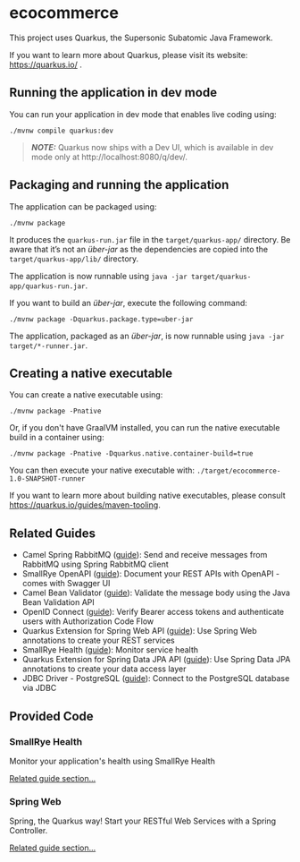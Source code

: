 # ecocommerce

This project uses Quarkus, the Supersonic Subatomic Java Framework.

If you want to learn more about Quarkus, please visit its website: https://quarkus.io/ .

## Running the application in dev mode

You can run your application in dev mode that enables live coding using:

```shell script
./mvnw compile quarkus:dev
```

> **_NOTE:_**  Quarkus now ships with a Dev UI, which is available in dev mode only at http://localhost:8080/q/dev/.

## Packaging and running the application

The application can be packaged using:

```shell script
./mvnw package
```

It produces the `quarkus-run.jar` file in the `target/quarkus-app/` directory.
Be aware that it’s not an _über-jar_ as the dependencies are copied into the `target/quarkus-app/lib/` directory.

The application is now runnable using `java -jar target/quarkus-app/quarkus-run.jar`.

If you want to build an _über-jar_, execute the following command:

```shell script
./mvnw package -Dquarkus.package.type=uber-jar
```

The application, packaged as an _über-jar_, is now runnable using `java -jar target/*-runner.jar`.

## Creating a native executable

You can create a native executable using:

```shell script
./mvnw package -Pnative
```

Or, if you don't have GraalVM installed, you can run the native executable build in a container using:

```shell script
./mvnw package -Pnative -Dquarkus.native.container-build=true
```

You can then execute your native executable with: `./target/ecocommerce-1.0-SNAPSHOT-runner`

If you want to learn more about building native executables, please consult https://quarkus.io/guides/maven-tooling.

## Related Guides

- Camel Spring
  RabbitMQ ([guide](https://camel.apache.org/camel-quarkus/latest/reference/extensions/spring-rabbitmq.html)): Send and
  receive messages from RabbitMQ using Spring RabbitMQ client
- SmallRye OpenAPI ([guide](https://quarkus.io/guides/openapi-swaggerui)): Document your REST APIs with OpenAPI - comes
  with Swagger UI
- Camel Bean
  Validator ([guide](https://camel.apache.org/camel-quarkus/latest/reference/extensions/bean-validator.html)): Validate
  the message body using the Java Bean Validation API
- OpenID Connect ([guide](https://quarkus.io/guides/security-openid-connect)): Verify Bearer access tokens and
  authenticate users with Authorization Code Flow
- Quarkus Extension for Spring Web API ([guide](https://quarkus.io/guides/spring-web)): Use Spring Web annotations to
  create your REST services
- SmallRye Health ([guide](https://quarkus.io/guides/smallrye-health)): Monitor service health
- Quarkus Extension for Spring Data JPA API ([guide](https://quarkus.io/guides/spring-data-jpa)): Use Spring Data JPA
  annotations to create your data access layer
- JDBC Driver - PostgreSQL ([guide](https://quarkus.io/guides/datasource)): Connect to the PostgreSQL database via JDBC

## Provided Code

### SmallRye Health

Monitor your application's health using SmallRye Health

[Related guide section...](https://quarkus.io/guides/smallrye-health)

### Spring Web

Spring, the Quarkus way! Start your RESTful Web Services with a Spring Controller.

[Related guide section...](https://quarkus.io/guides/spring-web#greetingcontroller)
